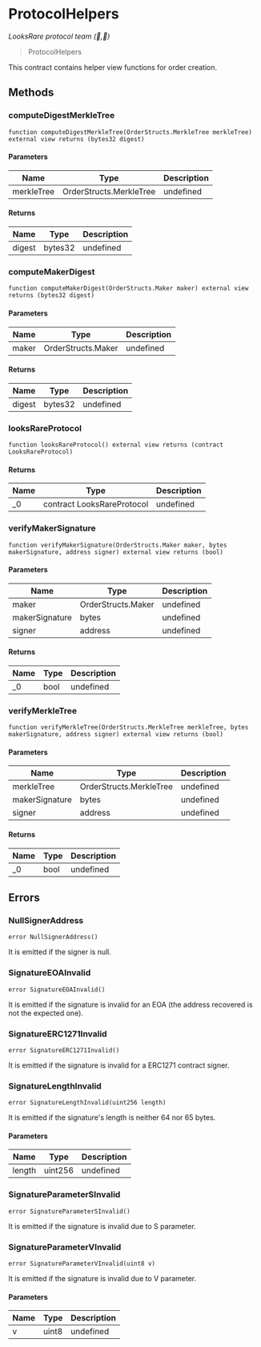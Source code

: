 # ProtocolHelpers

*LooksRare protocol team (👀,💎)*

> ProtocolHelpers

This contract contains helper view functions for order creation.



## Methods

### computeDigestMerkleTree

```solidity
function computeDigestMerkleTree(OrderStructs.MerkleTree merkleTree) external view returns (bytes32 digest)
```





#### Parameters

| Name | Type | Description |
|---|---|---|
| merkleTree | OrderStructs.MerkleTree | undefined |

#### Returns

| Name | Type | Description |
|---|---|---|
| digest | bytes32 | undefined |

### computeMakerDigest

```solidity
function computeMakerDigest(OrderStructs.Maker maker) external view returns (bytes32 digest)
```





#### Parameters

| Name | Type | Description |
|---|---|---|
| maker | OrderStructs.Maker | undefined |

#### Returns

| Name | Type | Description |
|---|---|---|
| digest | bytes32 | undefined |

### looksRareProtocol

```solidity
function looksRareProtocol() external view returns (contract LooksRareProtocol)
```






#### Returns

| Name | Type | Description |
|---|---|---|
| _0 | contract LooksRareProtocol | undefined |

### verifyMakerSignature

```solidity
function verifyMakerSignature(OrderStructs.Maker maker, bytes makerSignature, address signer) external view returns (bool)
```





#### Parameters

| Name | Type | Description |
|---|---|---|
| maker | OrderStructs.Maker | undefined |
| makerSignature | bytes | undefined |
| signer | address | undefined |

#### Returns

| Name | Type | Description |
|---|---|---|
| _0 | bool | undefined |

### verifyMerkleTree

```solidity
function verifyMerkleTree(OrderStructs.MerkleTree merkleTree, bytes makerSignature, address signer) external view returns (bool)
```





#### Parameters

| Name | Type | Description |
|---|---|---|
| merkleTree | OrderStructs.MerkleTree | undefined |
| makerSignature | bytes | undefined |
| signer | address | undefined |

#### Returns

| Name | Type | Description |
|---|---|---|
| _0 | bool | undefined |




## Errors

### NullSignerAddress

```solidity
error NullSignerAddress()
```

It is emitted if the signer is null.




### SignatureEOAInvalid

```solidity
error SignatureEOAInvalid()
```

It is emitted if the signature is invalid for an EOA (the address recovered is not the expected one).




### SignatureERC1271Invalid

```solidity
error SignatureERC1271Invalid()
```

It is emitted if the signature is invalid for a ERC1271 contract signer.




### SignatureLengthInvalid

```solidity
error SignatureLengthInvalid(uint256 length)
```

It is emitted if the signature&#39;s length is neither 64 nor 65 bytes.



#### Parameters

| Name | Type | Description |
|---|---|---|
| length | uint256 | undefined |

### SignatureParameterSInvalid

```solidity
error SignatureParameterSInvalid()
```

It is emitted if the signature is invalid due to S parameter.




### SignatureParameterVInvalid

```solidity
error SignatureParameterVInvalid(uint8 v)
```

It is emitted if the signature is invalid due to V parameter.



#### Parameters

| Name | Type | Description |
|---|---|---|
| v | uint8 | undefined |


